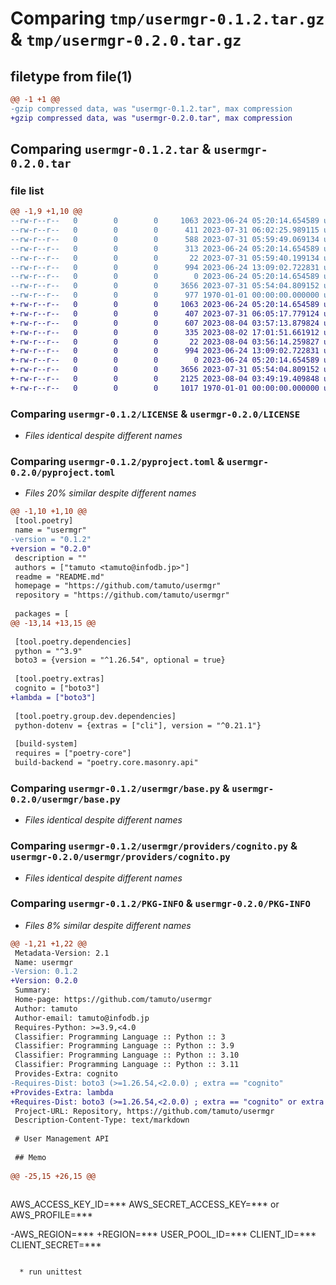 # Comparing `tmp/usermgr-0.1.2.tar.gz` & `tmp/usermgr-0.2.0.tar.gz`

## filetype from file(1)

```diff
@@ -1 +1 @@
-gzip compressed data, was "usermgr-0.1.2.tar", max compression
+gzip compressed data, was "usermgr-0.2.0.tar", max compression
```

## Comparing `usermgr-0.1.2.tar` & `usermgr-0.2.0.tar`

### file list

```diff
@@ -1,9 +1,10 @@
--rw-r--r--   0        0        0     1063 2023-06-24 05:20:14.654589 usermgr-0.1.2/LICENSE
--rw-r--r--   0        0        0      411 2023-07-31 06:02:25.989115 usermgr-0.1.2/README.md
--rw-r--r--   0        0        0      588 2023-07-31 05:59:49.069134 usermgr-0.1.2/pyproject.toml
--rw-r--r--   0        0        0      313 2023-06-24 05:20:14.654589 usermgr-0.1.2/usermgr/Factory.py
--rw-r--r--   0        0        0       22 2023-07-31 05:59:40.199134 usermgr-0.1.2/usermgr/__init__.py
--rw-r--r--   0        0        0      994 2023-06-24 13:09:02.722831 usermgr-0.1.2/usermgr/base.py
--rw-r--r--   0        0        0        0 2023-06-24 05:20:14.654589 usermgr-0.1.2/usermgr/providers/__init__.py
--rw-r--r--   0        0        0     3656 2023-07-31 05:54:04.809152 usermgr-0.1.2/usermgr/providers/cognito.py
--rw-r--r--   0        0        0      977 1970-01-01 00:00:00.000000 usermgr-0.1.2/PKG-INFO
+-rw-r--r--   0        0        0     1063 2023-06-24 05:20:14.654589 usermgr-0.2.0/LICENSE
+-rw-r--r--   0        0        0      407 2023-07-31 06:05:17.779124 usermgr-0.2.0/README.md
+-rw-r--r--   0        0        0      607 2023-08-04 03:57:13.879824 usermgr-0.2.0/pyproject.toml
+-rw-r--r--   0        0        0      335 2023-08-02 17:01:51.661912 usermgr-0.2.0/usermgr/Factory.py
+-rw-r--r--   0        0        0       22 2023-08-04 03:56:14.259827 usermgr-0.2.0/usermgr/__init__.py
+-rw-r--r--   0        0        0      994 2023-06-24 13:09:02.722831 usermgr-0.2.0/usermgr/base.py
+-rw-r--r--   0        0        0        0 2023-06-24 05:20:14.654589 usermgr-0.2.0/usermgr/providers/__init__.py
+-rw-r--r--   0        0        0     3656 2023-07-31 05:54:04.809152 usermgr-0.2.0/usermgr/providers/cognito.py
+-rw-r--r--   0        0        0     2125 2023-08-04 03:49:19.409848 usermgr-0.2.0/usermgr/providers/lambda.py
+-rw-r--r--   0        0        0     1017 1970-01-01 00:00:00.000000 usermgr-0.2.0/PKG-INFO
```

### Comparing `usermgr-0.1.2/LICENSE` & `usermgr-0.2.0/LICENSE`

 * *Files identical despite different names*

### Comparing `usermgr-0.1.2/pyproject.toml` & `usermgr-0.2.0/pyproject.toml`

 * *Files 20% similar despite different names*

```diff
@@ -1,10 +1,10 @@
 [tool.poetry]
 name = "usermgr"
-version = "0.1.2"
+version = "0.2.0"
 description = ""
 authors = ["tamuto <tamuto@infodb.jp>"]
 readme = "README.md"
 homepage = "https://github.com/tamuto/usermgr"
 repository = "https://github.com/tamuto/usermgr"
 
 packages = [
@@ -13,14 +13,15 @@
 
 [tool.poetry.dependencies]
 python = "^3.9"
 boto3 = {version = "^1.26.54", optional = true}
 
 [tool.poetry.extras]
 cognito = ["boto3"]
+lambda = ["boto3"]
 
 [tool.poetry.group.dev.dependencies]
 python-dotenv = {extras = ["cli"], version = "^0.21.1"}
 
 [build-system]
 requires = ["poetry-core"]
 build-backend = "poetry.core.masonry.api"
```

### Comparing `usermgr-0.1.2/usermgr/base.py` & `usermgr-0.2.0/usermgr/base.py`

 * *Files identical despite different names*

### Comparing `usermgr-0.1.2/usermgr/providers/cognito.py` & `usermgr-0.2.0/usermgr/providers/cognito.py`

 * *Files identical despite different names*

### Comparing `usermgr-0.1.2/PKG-INFO` & `usermgr-0.2.0/PKG-INFO`

 * *Files 8% similar despite different names*

```diff
@@ -1,21 +1,22 @@
 Metadata-Version: 2.1
 Name: usermgr
-Version: 0.1.2
+Version: 0.2.0
 Summary: 
 Home-page: https://github.com/tamuto/usermgr
 Author: tamuto
 Author-email: tamuto@infodb.jp
 Requires-Python: >=3.9,<4.0
 Classifier: Programming Language :: Python :: 3
 Classifier: Programming Language :: Python :: 3.9
 Classifier: Programming Language :: Python :: 3.10
 Classifier: Programming Language :: Python :: 3.11
 Provides-Extra: cognito
-Requires-Dist: boto3 (>=1.26.54,<2.0.0) ; extra == "cognito"
+Provides-Extra: lambda
+Requires-Dist: boto3 (>=1.26.54,<2.0.0) ; extra == "cognito" or extra == "lambda"
 Project-URL: Repository, https://github.com/tamuto/usermgr
 Description-Content-Type: text/markdown
 
 # User Management API
 
 ## Memo
 
@@ -25,15 +26,15 @@
 
 ```
 AWS_ACCESS_KEY_ID=***
 AWS_SECRET_ACCESS_KEY=***
 or
 AWS_PROFILE=***
 
-AWS_REGION=***
+REGION=***
 USER_POOL_ID=***
 CLIENT_ID=***
 CLIENT_SECRET=***
 ```
 
   * run unittest
```

